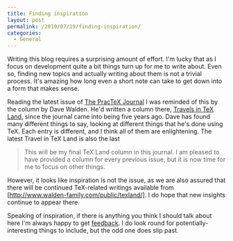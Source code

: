 ```yaml
---
title: Finding inspiration
layout: post
permalink: /2010/07/19/finding-inspiration/
categories:
  - General
---
```

Writing this blog requires a surprising amount of effort. I'm lucky that as I focus on development quite a bit things turn up for me to write about. Even so, finding new topics and actually writing about them is not a trivial process. It's amazing how long even a short note can take to get down into a form that makes sense.

Reading the latest issue of [The PracTeX Journal](https://tug.org/pracjourn/) I was reminded of this by the column by Dave Walden. He'd written a column there, [Travels in TeX Land](https://tug.org/pracjourn/2010-1/walden/), since the journal came into being five years ago. Dave has found many different things to say, looking at different things that he's done using TeX. Each entry is different, and I think all of them are enlightening. The latest Travel in TeX Land is also the last

> This will be my final TeX Land column in this journal. I am pleased to have provided a column for every previous issue, but it is now time for me to focus on other things.

However, it looks like inspiration is not the issue, as we are also assured that there will be continued TeX-related writings available from [http://www.walden-family.com/public/texland/]. I do hope that new insights continue to appear there.

Speaking of inspiration, if there is anything you think I should talk about here I'm always happy to get [feedback](mailto:joseph@texdev.net). I do look round for potentially-interesting things to include, but the odd one does slip past.
